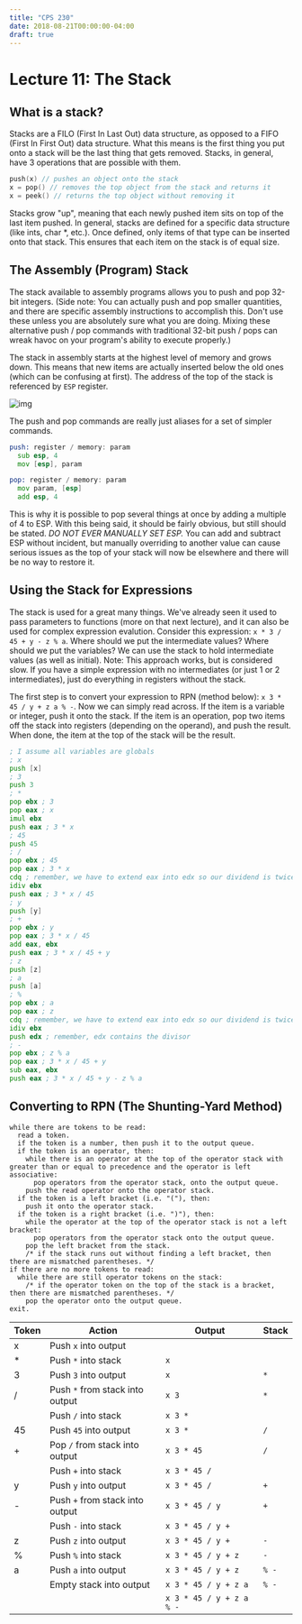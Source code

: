 ```yaml
---
title: "CPS 230"
date: 2018-08-21T00:00:00-04:00
draft: true
---
```


# Lecture 11: The Stack

## What is a stack?

Stacks are a FILO (First In Last Out) data structure, as opposed to a FIFO (First In First Out) data structure.  What this means is the first thing you put onto a stack will be the last thing that gets removed.  Stacks, in general, have 3 operations that are possible with them.

``` c
push(x) // pushes an object onto the stack
x = pop() // removes the top object from the stack and returns it
x = peek() // returns the top object without removing it
```

Stacks grow "up", meaning that each newly pushed item sits on top of the last item pushed.  In general, stacks are defined for a specific data structure (like ints, char \*, etc.).  Once defined, only items of that type can be inserted onto that stack.  This ensures that each item on the stack is of equal size.

## The Assembly (Program) Stack

The stack available to assembly programs allows you to push and pop 32-bit integers.  (Side note:  You can actually push and pop smaller quantities, and there are specific assembly instructions to accomplish this.  Don't use these unless you are absolutely sure what you are doing.  Mixing these alternative push / pop commands with traditional 32-bit push / pops can wreak havoc on your program's ability to execute properly.)

The stack in assembly starts at the highest level of memory and grows down.  This means that new items are actually inserted below the old ones (which can be confusing at first).  The address of the top of the stack is referenced by `ESP` register.

![img](/course/bju/content/cps230/images/lec_0_img_3.png)

The push and pop commands are really just aliases for a set of simpler commands.

``` asm
push: register / memory: param
  sub esp, 4
  mov [esp], param

pop: register / memory: param
  mov param, [esp]
  add esp, 4
```

This is why it is possible to pop several things at once by adding a multiple of 4 to ESP.  With this being said, it should be fairly obvious, but still should be stated.  *DO NOT EVER MANUALLY SET ESP.* You can add and subtract ESP without incident, but manually overriding to another value can cause serious issues as the top of your stack will now be elsewhere and there will be no way to restore it.

## Using the Stack for Expressions

The stack is used for a great many things.  We've already seen it used to pass parameters to functions (more on that next lecture), and it can also be used for complex expression evalution.  Consider this expression: `x * 3 / 45 + y - z % a`.  Where should we put the intermediate values?  Where should we put the variables?  We can use the stack to hold intermediate values (as well as initial).  Note: This approach works, but is considered slow.  If you have a simple expression with no intermediates (or just 1 or 2 intermediates), just do everything in registers without the stack.

The first step is to convert your expression to RPN (method below): `x 3 * 45 / y + z a % -`.  Now we can simply read across.  If the item is a variable or integer, push it onto the stack.  If the item is an operation, pop two items off the stack into registers (depending on the operand), and push the result.  When done, the item at the top of the stack will be the result.

``` asm
; I assume all variables are globals
; x
push [x]
; 3
push 3
; *
pop ebx ; 3
pop eax ; x
imul ebx
push eax ; 3 * x
; 45
push 45
; /
pop ebx ; 45
pop eax ; 3 * x
cdq ; remember, we have to extend eax into edx so our dividend is twice the size of the divisor
idiv ebx
push eax ; 3 * x / 45
; y
push [y]
; +
pop ebx ; y
pop eax ; 3 * x / 45
add eax, ebx
push eax ; 3 * x / 45 + y
; z
push [z]
; a
push [a]
; %
pop ebx ; a
pop eax ; z
cdq ; remember, we have to extend eax into edx so our dividend is twice the size of the divisor
idiv ebx
push edx ; remember, edx contains the divisor
; -
pop ebx ; z % a
pop eax ; 3 * x / 45 + y
sub eax, ebx
push eax ; 3 * x / 45 + y - z % a
```

## Converting to RPN (The Shunting-Yard Method)

``` text
while there are tokens to be read:
  read a token.
  if the token is a number, then push it to the output queue.
  if the token is an operator, then:
    while there is an operator at the top of the operator stack with greater than or equal to precedence and the operator is left associative:
      pop operators from the operator stack, onto the output queue.
    push the read operator onto the operator stack.
  if the token is a left bracket (i.e. "("), then:
    push it onto the operator stack.
  if the token is a right bracket (i.e. ")"), then:
    while the operator at the top of the operator stack is not a left bracket:
      pop operators from the operator stack onto the output queue.
    pop the left bracket from the stack.
    /* if the stack runs out without finding a left bracket, then there are mismatched parentheses. */
if there are no more tokens to read:
  while there are still operator tokens on the stack:
    /* if the operator token on the top of the stack is a bracket, then there are mismatched parentheses. */
    pop the operator onto the output queue.
exit.
```

| Token | Action | Output | Stack |
| --- | --- | --- | --- |
| x | Push `x` into output | | |
| * | Push `*` into stack | `x` | |
| 3 | Push `3` into output | `x` | `*` |
| / | Push `*` from stack into output | `x 3` | `*` |
| | Push `/` into stack | `x 3 *` |  |
| 45 | Push `45` into output | `x 3 *` | `/` |
| + | Pop `/` from stack into output | `x 3 * 45` | `/` |
|  | Push `+` into stack | `x 3 * 45 /` |  |
| y | Push `y` into output | `x 3 * 45 /` | `+` |
| - | Push `+` from stack into output | `x 3 * 45 / y` | `+` |
|  | Push `-` into stack | `x 3 * 45 / y +` |  |
| z | Push `z` into output | `x 3 * 45 / y +` | `-` |
| % | Push `%` into stack | `x 3 * 45 / y + z` | `-` |
| a | Push `a` into output | `x 3 * 45 / y + z` | `% -` |
| | Empty stack into output | `x 3 * 45 / y + z a` | `% -` |
| |  | `x 3 * 45 / y + z a % -` | |